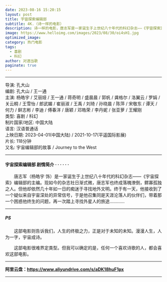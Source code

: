 ```yaml
---
date: 2023-08-16 15:20:15
layout: post
title: 宇宙探索编辑部
subtitle: 4K.（诗一样的电影）
description: 诗一样的电影，唐志军是一家诞生于上世纪八十年代的科幻杂志——《宇宙探索》编辑部的主编。现如今的杂志社日渐式微，唐志军也终成落魄潦倒，鳏寡孤独之人。但他却依然几十年如一日的痴迷于寻找地外文明。终于有一天，他接收到了一个疑似来自宇宙深处的异常信号，于是他召集同是天涯沦落人的伙伴们，带着那一个困惑他终生的问题，再一次踏上寻找外星人的旅途......
image: https://www.helloimg.com/images/2023/08/30/oi4sH1.jpg
optimized_image: 
category: 热门电影
tags:
  - 喜剧
  - 科幻
author: 对酒当歌
paginate: true
---
```



---

导演: 孔大山  
编剧: 孔大山 / 王一通  
主演: 杨皓宇 / 艾丽娅 / 王一通 / 蒋奇明 / 盛晨晨 / 郭帆 / 龚格尔 / 洛翼云 / 罗娟 / 关云桐 / 王雪怡 / 郎武媚 / 崔丽淑 / 王禹 / 刘琦 / 孙晓晨 / 陈萍 / 宋敬东 / 谭天 / 何力 / 鲜志彬 / 李迪 / 傅春洋 / 唐颖 / 邓皓荣 / 李丹妮 / 张亚萝 / 王耀刚  
类型: 喜剧 / 科幻  
制片国家/地区: 中国大陆  
语言: 汉语普通话  
上映日期: 2023-04-01(中国大陆) / 2021-10-17(平遥国际影展)  
片长: 118分钟  
又名: 宇宙编辑部的故事 / Journey to the West  

---

#### 宇宙探索编辑部 剧情简介 · · · · · ·

　　唐志军（杨皓宇 饰）是一家诞生于上世纪八十年代的科幻杂志——《宇宙探索》编辑部的主编。现如今的杂志社日渐式微，唐志军也终成落魄潦倒，鳏寡孤独之人。但他却依然几十年如一日的痴迷于寻找地外文明。终于有一天，他接收到了一个疑似来自宇宙深处的异常信号，于是他召集同是天涯沦落人的伙伴们，带着那一个困惑他终生的问题，再一次踏上寻找外星人的旅途…………

---

##### PS

　　这部电影则告诉我们，人生的终极之力，正是对于未知的未知。漫漫人生，人为一字，宇宙成诗。

　　这部电影很难界定类型。但我可以确定的是，任何一个喜欢诗歌的人，都会喜欢这部电影。

---

**阿里云盘：<https://www.aliyundrive.com/s/aDK18huF1px>**

---
